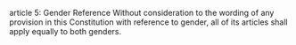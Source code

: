 article 5: Gender Reference
Without consideration to the wording of any provision in this Constitution with reference to gender, all of its articles shall apply equally to both genders.
<ul>
</ul>